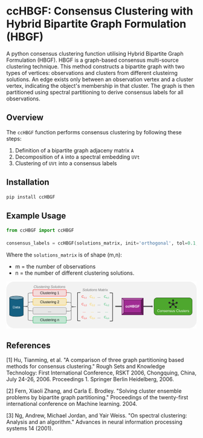 # ccHBGF: Consensus Clustering with Hybrid Bipartite Graph Formulation (HBGF)

A python consensus clustering function utilising Hybrid Bipartite Graph Formulation (HBGF). HBGF is a graph-based consensus multi-source clustering technique. This method constructs a bipartite graph with two types of vertices: observations and clusters from different clusteirng solutions. An edge exists only between an observation vertex and a cluster vertex, indicating the object's membership in that cluster. The graph is then partitioned using spectral partitioning to derive consensus labels for all observations.

## Overview

The `ccHBGF` function performs consensus clustering by following these steps:
1. Definition of a bipartite graph adjaceny matrix `A`
2. Decomposition of `A` into a spectral embedding `UVt`
3. Clustering of `UVt` into a consensus labels

## Installation

```bash
pip install ccHBGF
```

## Example Usage

```python
from ccHBGF import ccHBGF

consensus_labels = ccHBGF(solutions_matrix, init='orthogonal', tol=0.1, verbose=True, random_state=0)

```
Where the `solutions_matrix` is of shape (m,n):
- m = the number of observations
- n = the number of different clustering solutions.

![](img/workflow.svg "Overview of Consensus Clustering Workflow")

## References

[1] Hu, Tianming, et al. "A comparison of three graph partitioning based methods for consensus clustering." Rough Sets and Knowledge Technology: First International Conference, RSKT 2006, Chongquing, China, July 24-26, 2006. Proceedings 1. Springer Berlin Heidelberg, 2006.

[2] Fern, Xiaoli Zhang, and Carla E. Brodley. "Solving cluster ensemble problems by bipartite graph partitioning." Proceedings of the twenty-first international conference on Machine learning. 2004.

[3] Ng, Andrew, Michael Jordan, and Yair Weiss. "On spectral clustering: Analysis and an algorithm." Advances in neural information processing systems 14 (2001).